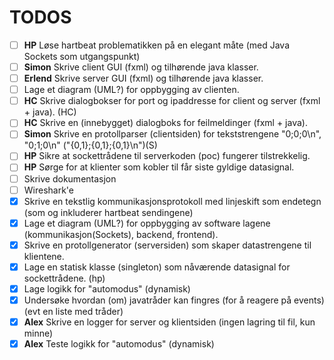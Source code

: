 # TODOS

- [ ] **HP** Løse hartbeat problematikken på en elegant måte (med Java Sockets som utgangspunkt)
- [ ] **Simon** Skrive client GUI (fxml) og tilhørende java klasser.
- [ ] **Erlend** Skrive server GUI (fxml) og tilhørende java klasser.
- [ ] Lage et diagram (UML?) for oppbygging av clienten.
- [ ] **HC** Skrive dialogbokser for port og ipaddresse for client og server (fxml + java). (HC)
- [ ] **HC** Skrive en (innebygget) dialogboks for feilmeldinger (fxml + java).
- [ ] **Simon** Skrive en protollparser (clientsiden) for tekststrengene "0;0;0\n", "0;1;0\n" ("{0,1};{0,1};{0,1}\n")(S)
- [ ] **HP** Sikre at sockettrådene til serverkoden (poc) fungerer tilstrekkelig.
- [ ] **HP** Sørge for at klienter som kobler til får siste gyldige datasignal.
- [ ] Skrive dokumentasjon
- [ ] Wireshark'e
- [x] Skrive en tekstlig kommunikasjonsprotokoll med linjeskift som endetegn (som og inkluderer hartbeat sendingene)
- [x] Lage et diagram (UML?) for oppbygging av software lagene (kommunikasjon(Sockets), backend, frontend).
- [x] Skrive en protollgenerator (serversiden) som skaper datastrengene til klientene.
- [x] Lage en statisk klasse (singleton) som nåværende datasignal for sockettrådene. (hp)
- [x] Lage logikk for "automodus" (dynamisk)
- [x] Undersøke hvordan (om) javatråder kan fingres (for å reagere på events) (evt en liste med tråder)
- [x] **Alex** Skrive en logger for server og klientsiden (ingen lagring til fil, kun minne)
- [x] **Alex** Teste logikk for "automodus" (dynamisk)
